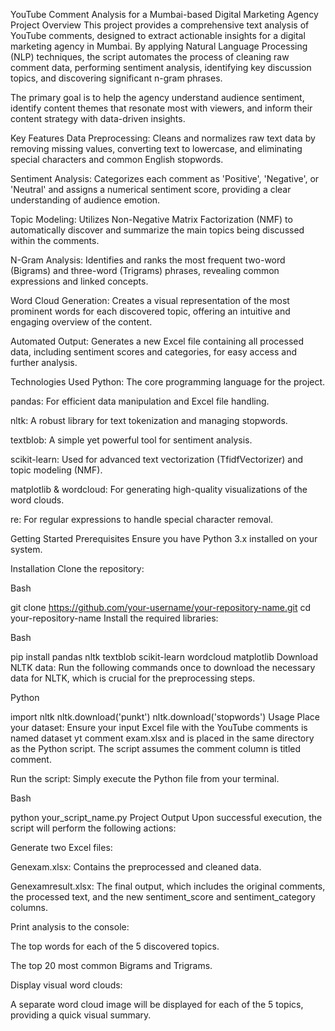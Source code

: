 YouTube Comment Analysis for a Mumbai-based Digital Marketing Agency
Project Overview
This project provides a comprehensive text analysis of YouTube comments, designed to extract actionable insights for a digital marketing agency in Mumbai. By applying Natural Language Processing (NLP) techniques, the script automates the process of cleaning raw comment data, performing sentiment analysis, identifying key discussion topics, and discovering significant n-gram phrases.

The primary goal is to help the agency understand audience sentiment, identify content themes that resonate most with viewers, and inform their content strategy with data-driven insights.

Key Features
Data Preprocessing: Cleans and normalizes raw text data by removing missing values, converting text to lowercase, and eliminating special characters and common English stopwords.

Sentiment Analysis: Categorizes each comment as 'Positive', 'Negative', or 'Neutral' and assigns a numerical sentiment score, providing a clear understanding of audience emotion.

Topic Modeling: Utilizes Non-Negative Matrix Factorization (NMF) to automatically discover and summarize the main topics being discussed within the comments.

N-Gram Analysis: Identifies and ranks the most frequent two-word (Bigrams) and three-word (Trigrams) phrases, revealing common expressions and linked concepts.

Word Cloud Generation: Creates a visual representation of the most prominent words for each discovered topic, offering an intuitive and engaging overview of the content.

Automated Output: Generates a new Excel file containing all processed data, including sentiment scores and categories, for easy access and further analysis.

Technologies Used
Python: The core programming language for the project.

pandas: For efficient data manipulation and Excel file handling.

nltk: A robust library for text tokenization and managing stopwords.

textblob: A simple yet powerful tool for sentiment analysis.

scikit-learn: Used for advanced text vectorization (TfidfVectorizer) and topic modeling (NMF).

matplotlib & wordcloud: For generating high-quality visualizations of the word clouds.

re: For regular expressions to handle special character removal.

Getting Started
Prerequisites
Ensure you have Python 3.x installed on your system.

Installation
Clone the repository:

Bash

git clone https://github.com/your-username/your-repository-name.git
cd your-repository-name
Install the required libraries:

Bash

pip install pandas nltk textblob scikit-learn wordcloud matplotlib
Download NLTK data:
Run the following commands once to download the necessary data for NLTK, which is crucial for the preprocessing steps.

Python

import nltk
nltk.download('punkt')
nltk.download('stopwords')
Usage
Place your dataset:
Ensure your input Excel file with the YouTube comments is named dataset yt comment exam.xlsx and is placed in the same directory as the Python script. The script assumes the comment column is titled comment.

Run the script:
Simply execute the Python file from your terminal.

Bash

python your_script_name.py
Project Output
Upon successful execution, the script will perform the following actions:

Generate two Excel files:

Genexam.xlsx: Contains the preprocessed and cleaned data.

Genexamresult.xlsx: The final output, which includes the original comments, the processed text, and the new sentiment_score and sentiment_category columns.

Print analysis to the console:

The top words for each of the 5 discovered topics.

The top 20 most common Bigrams and Trigrams.

Display visual word clouds:

A separate word cloud image will be displayed for each of the 5 topics, providing a quick visual summary.
